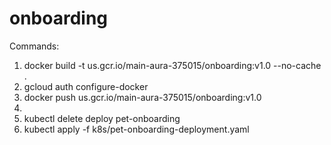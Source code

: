 # onboarding

Commands:
1.  docker build -t us.gcr.io/main-aura-375015/onboarding:v1.0 --no-cache .
2.  gcloud auth configure-docker
3.  docker push us.gcr.io/main-aura-375015/onboarding:v1.0
4.  <Edit pet-onboarding-deployment.yaml latest version>
5.  <Optional> kubectl delete deploy pet-onboarding
6.  kubectl apply -f k8s/pet-onboarding-deployment.yaml